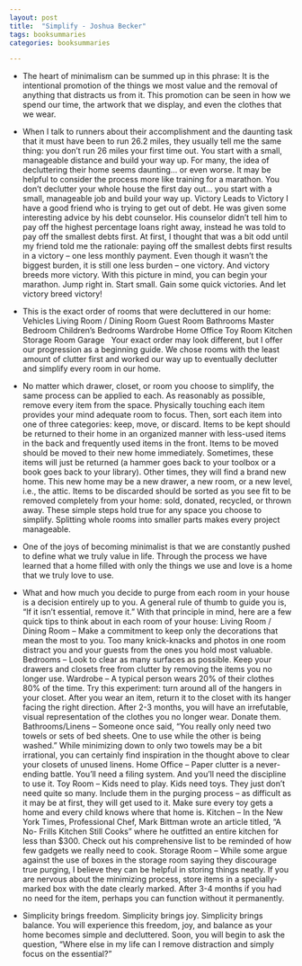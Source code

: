 ```yaml
---
layout: post
title:  "Simplify - Joshua Becker"
tags: booksummaries
categories: booksummaries

---
```


- The heart of minimalism can be summed up in this phrase: It is the intentional promotion of the things we most value and the removal of anything that distracts us from it. This promotion can be seen in how we spend our time, the artwork that we display, and even the clothes that we wear.

- When I talk to runners about their accomplishment and the daunting task that it must have been to run 26.2 miles, they usually tell me the same thing: you don’t run 26 miles your first time out. You start with a small, manageable distance and build your way up. For many, the idea of decluttering their home seems daunting... or even worse. It may be helpful to consider the process more like training for a marathon. You don’t declutter your whole house the first day out... you start with a small, manageable job and build your way up. Victory Leads to Victory I have a good friend who is trying to get out of debt. He was given some interesting advice by his debt counselor. His counselor didn’t tell him to pay off the highest percentage loans right away, instead he was told to pay off the smallest debts first. At first, I thought that was a bit odd until my friend told me the rationale: paying off the smallest debts first results in a victory – one less monthly payment. Even though it wasn’t the biggest burden, it is still one less burden – one victory. And victory breeds more victory. With this picture in mind, you can begin your marathon. Jump right in. Start small. Gain some quick victories. And let victory breed victory!

- This is the exact order of rooms that were decluttered in our home: Vehicles Living Room / Dining Room Guest Room Bathrooms Master Bedroom Children’s Bedrooms Wardrobe Home Office Toy Room Kitchen Storage Room Garage   Your exact order may look different, but I offer our progression as a beginning guide. We chose rooms with the least amount of clutter first and worked our way up to eventually declutter and simplify every room in our home.

- No matter which drawer, closet, or room you choose to simplify, the same process can be applied to each. As reasonably as possible, remove every item from the space. Physically touching each item provides your mind adequate room to focus. Then, sort each item into one of three categories: keep, move, or discard. Items to be kept should be returned to their home in an organized manner with less-used items in the back and frequently used items in the front. Items to be moved should be moved to their new home immediately. Sometimes, these items will just be returned (a hammer goes back to your toolbox or a book goes back to your library). Other times, they will find a brand new home. This new home may be a new drawer, a new room, or a new level, i.e., the attic. Items to be discarded should be sorted as you see fit to be removed completely from your home: sold, donated, recycled, or thrown away. These simple steps hold true for any space you choose to simplify. Splitting whole rooms into smaller parts makes every project manageable.

- One of the joys of becoming minimalist is that we are constantly pushed to define what we truly value in life. Through the process we have learned that a home filled with only the things we use and love is a home that we truly love to use.

- What and how much you decide to purge from each room in your house is a decision entirely up to you. A general rule of thumb to guide you is, “If it isn’t essential, remove it.” With that principle in mind, here are a few quick tips to think about in each room of your house: Living Room / Dining Room – Make a commitment to keep only the decorations that mean the most to you. Too many knick-knacks and photos in one room distract you and your guests from the ones you hold most valuable. Bedrooms – Look to clear as many surfaces as possible. Keep your drawers and closets free from clutter by removing the items you no longer use. Wardrobe – A typical person wears 20% of their clothes 80% of the time. Try this experiment: turn around all of the hangers in your closet. After you wear an item, return it to the closet with its hanger facing the right direction. After 2-3 months, you will have an irrefutable, visual representation of the clothes you no longer wear. Donate them. Bathrooms/Linens – Someone once said, “You really only need two towels or sets of bed sheets. One to use while the other is being washed.” While minimizing down to only two towels may be a bit irrational, you can certainly find inspiration in the thought above to clear your closets of unused linens. Home Office – Paper clutter is a never-ending battle. You’ll need a filing system. And you’ll need the discipline to use it. Toy Room – Kids need to play. Kids need toys. They just don’t need quite so many. Include them in the purging process – as difficult as it may be at first, they will get used to it. Make sure every toy gets a home and every child knows where that home is. Kitchen – In the New York Times, Professional Chef, Mark Bittman wrote an article titled, “A No- Frills Kitchen Still Cooks” where he outfitted an entire kitchen for less than $300. Check out his comprehensive list to be reminded of how few gadgets we really need to cook. Storage Room – While some argue against the use of boxes in the storage room saying they discourage true purging, I believe they can be helpful in storing things neatly. If you are nervous about the minimizing process, store items in a specially-marked box with the date clearly marked. After 3-4 months if you had no need for the item, perhaps you can function without it permanently.

- Simplicity brings freedom. Simplicity brings joy. Simplicity brings balance. You will experience this freedom, joy, and balance as your home becomes simple and decluttered. Soon, you will begin to ask the question, “Where else in my life can I remove distraction and simply focus on the essential?”
